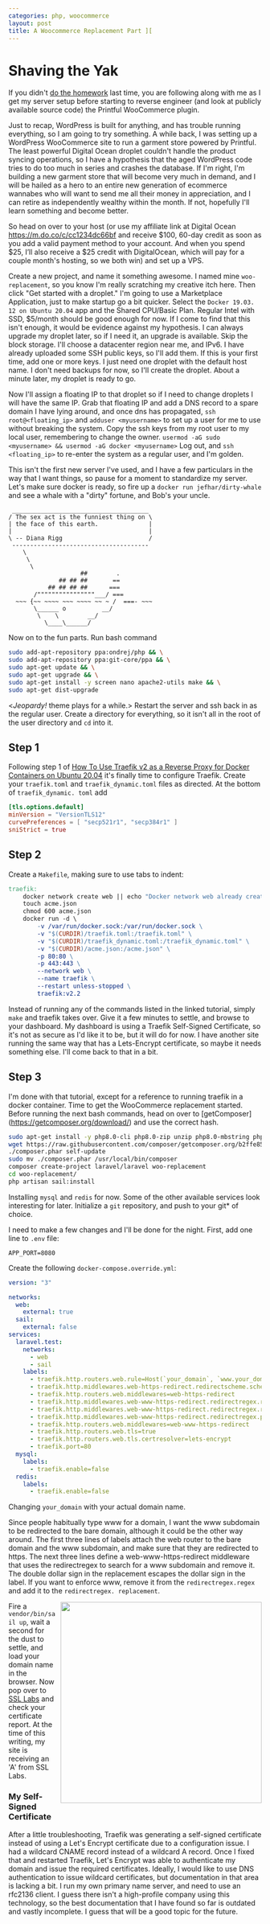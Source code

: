 ```yaml
---
categories: php, woocommerce
layout: post
title: A Woocommerce Replacement Part ][
---
```


# Shaving the Yak

If you
didn't [do the homework](https://jeffharris.us/php/A-Woocommerce-replacement/#homework-for-next-time)
last time, you are following along with me as I get my server setup before
starting to reverse engineer (and look at publicly available source code)
the Printful WooCommerce plugin.

Just to recap, WordPress is built for anything, and has trouble running
everything, so I am going to try something. A while back, I was setting up a
WordPress WooCommerce site to run a garment store powered by Printful. The least
powerful Digital Ocean droplet couldn't handle the product syncing operations,
so I have a hypothesis that the aged WordPress code tries to do too much in
series and crashes the database. If I'm right, I'm building a new garment store
that will become very much in demand, and I will be hailed as a hero to an
entire new generation of ecommerce wannabes who will want to send me all their
money in appreciation, and I can retire as independently wealthy within the
month. If not, hopefully I'll learn something and become better.

So head on over to your host (or use my affiliate link at Digital Ocean
https://m.do.co/c/cc1234dc66bf and receive $100, 60-day credit as soon as you
add a valid payment method to your account. And when you spend $25, I’ll also
receive a $25 credit with DigitalOcean, which will pay for a couple month's
hosting, so we both win) and set up a VPS.

Create a new project, and name it something awesome. I named mine
`woo-replacement`, so you know I'm really scratching my creative itch here. Then
click "Get started with a droplet." I'm going to use a Marketplace Application,
just to make startup go a bit quicker. Select
the `Docker 19.03. 12 on Ubuntu 20.04` app and the Shared CPU/Basic Plan.
Regular Intel with SSD, $5/month should be good enough for now. If I come to
find that this isn't enough, it would be evidence against my hypothesis. I can
always upgrade my droplet later, so if I need it, an upgrade is available. Skip
the block storage. I'll choose a datacenter region near me, and IPv6. I have
already uploaded some SSH public keys, so I'll add them. If this is your first
time, add one or more keys. I just need one droplet with the default host name.
I don't need backups for now, so I'll create the droplet. About a minute later,
my droplet is ready to go.

Now I'll assign a floating IP to that droplet so if I need to change droplets I
will have the same IP. Grab that floating IP and add a DNS record to a spare
domain I have lying around, and once dns has propagated,
`ssh root@<floating_ip>` and `adduser <myusername>` to set up a user for me to
use without breaking the system. Copy the ssh keys from my root user to my local
user, remembering to change the
owner. `usermod -aG sudo <myusername> && usermod -aG docker <myusername>` Log
out, and `ssh <floating_ip>` to re-enter the system as a regular user, and I'm
golden.

This isn't the first new server I've used, and I have a few particulars in the
way that I want things, so pause for a moment to standardize my server. Let's
make sure docker is ready, so fire up a `docker run jefhar/dirty-whale`
and see a whale with a "dirty" fortune, and Bob's your uncle.

```
 ______________________________________
/ The sex act is the funniest thing on \
| the face of this earth.              |
|                                      |
\ -- Diana Rigg                        /
 --------------------------------------
    \
     \
      \
                    ##        .
              ## ## ##       ==
           ## ## ## ##      ===
       /""""""""""""""""___/ ===
  ~~~ {~~ ~~~~ ~~~ ~~~~ ~~ ~ /  ===- ~~~
       \______ o          __/
        \    \        __/
          \____\______/
```

Now on to the fun parts. Run bash command

```bash
sudo add-apt-repository ppa:ondrej/php && \
sudo add-apt-repository ppa:git-core/ppa && \
sudo apt-get update && \
sudo apt-get upgrade && \
sudo apt-get install -y screen nano apache2-utils make && \
sudo apt-get dist-upgrade
````
<_Jeopardy!_ theme plays for a while.> Restart the server and ssh back in as the
regular user. Create a directory for everything, so it isn't all in the root of
the user directory and `cd` into it.

## Step 1

Following step 1
of [How To Use Traefik v2 as a Reverse Proxy for Docker Containers on Ubuntu 20.04](https://www.digitalocean.com/community/tutorials/how-to-use-traefik-v2-as-a-reverse-proxy-for-docker-containers-on-ubuntu-20-04)
it's finally time to configure Traefik. Create your `traefik.toml` and
`traefik_dynamic.toml` files as directed. At the bottom of `traefik_dynamic. toml`
add
```toml
[tls.options.default]
minVersion = "VersionTLS12"
curvePreferences = [ "secp521r1", "secp384r1" ]
sniStrict = true
```

## Step 2

Create a `Makefile`, making sure to use tabs to indent:

```makefile
traefik:
	docker network create web || echo "Docker network web already created."
	touch acme.json
	chmod 600 acme.json
	docker run -d \
		-v /var/run/docker.sock:/var/run/docker.sock \
		-v "$(CURDIR)/traefik.toml:/traefik.toml" \
		-v "$(CURDIR)/traefik_dynamic.toml:/traefik_dynamic.toml" \
		-v "$(CURDIR)/acme.json:/acme.json" \
		-p 80:80 \
		-p 443:443 \
		--network web \
		--name traefik \
		--restart unless-stopped \
		traefik:v2.2
```

Instead of running any of the commands listed in the linked tutorial, simply
`make` and traefik takes over. Give it a few minutes to settle, and browse to
your dashboard. My dashboard is using a Traefik Self-Signed Certificate, so it's
not as secure as I'd like it to be, but it will do for now. I have another site
running the same way that has a Lets-Encrypt certificate, so maybe it needs
something else. I'll come back to that in a bit.

## Step 3
I'm done with that tutorial, except for a reference to running traefik in a 
docker container. Time to get the WooCommerce replacement started. Before 
running the next bash commands, head on over to [getComposer]
(https://getcomposer.org/download/) and use the correct hash.

```bash
sudo apt-get install -y php8.0-cli php8.0-zip unzip php8.0-mbstring php8.0-xml
wget https://raw.githubusercontent.com/composer/getcomposer.org/b2ffe854401d063de8a3bf6b0811884243a381ba/web/installer -O - -q | php -- --quiet
./composer.phar self-update
sudo mv ./composer.phar /usr/local/bin/composer
composer create-project laravel/laravel woo-replacement
cd woo-replacement/
php artisan sail:install
```
Installing `mysql` and `redis` for now. Some of the other available services 
look interesting for later. Initialize a `git` repository, and push to your 
git* of choice.

I need to make a few changes and I'll be done for the night. First, add one 
line to `.env` file:
```dotenv
APP_PORT=8080
```

Create the following `docker-compose.override.yml`:

```yaml
version: "3"

networks:
  web:
    external: true
  sail:
    external: false
services:
  laravel.test:
    networks:
      - web
      - sail
    labels:
      - traefik.http.routers.web.rule=Host(`your_domain`, `www.your_domain`)
      - traefik.http.middlewares.web-https-redirect.redirectscheme.scheme=https
      - traefik.http.routers.web.middlewares=web-https-redirect
      - traefik.http.middlewares.web-www-https-redirect.redirectregex.regex=^http(?:s)?://(?:www.)your_domain/(.*)
      - traefik.http.middlewares.web-www-https-redirect.redirectregex.replacement=https://your_domain/$${1}
      - traefik.http.middlewares.web-www-https-redirect.redirectregex.permanent=true
      - traefik.http.routers.web.middlewares=web-www-https-redirect
      - traefik.http.routers.web.tls=true
      - traefik.http.routers.web.tls.certresolver=lets-encrypt
      - traefik.port=80
  mysql:
    labels:
      - traefik.enable=false
  redis:
    labels:
      - traefik.enable=false
```
Changing `your_domain` with your actual domain name.

Since people habitually type www for a domain, I want the www subdomain to be
redirected to the bare domain, although it could be the other way around. The
first three lines of labels attach the web router to the bare domain and the
www subdomain, and make sure that they are redirected to https. The next three
lines define a web-www-https-redirect middleware that uses the redirectregex to
search for a www subdomain and remove it. The double dollar sign in the
replacement escapes the dollar sign in the label. If you want to enforce www,
remove it from the `redirectregex.regex` and add it to the `redirectregex.
replacement`.

<img src="/assets/images/woo-replacement-webpage.png" width="400"
style="float: right; padding-left:8px;"/>Fire a `vendor/bin/sail up`, wait a second for the dust to settle, and load 
your domain name in the browser.
Now pop over to [SSL Labs](https://www.ssllabs.com/ssltest) and check your 
certificate report. At the time of this writing, my site is receiving an 'A' 
from SSL Labs.

### My Self-Signed Certificate
After a little troubleshooting, Traefik was generating a self-signed 
certificate instead of using a Let's Encrypt certificate due to a 
configuration issue. I had a wildcard CNAME record instead of a wildcard A 
record. Once I fixed that and restarted Traefik, Let's Encrypt was able to 
authenticate my domain and issue the required certificates. Ideally, I would 
like to use DNS authentication to issue wildcard certificates, but 
documentation in that area is lacking a bit. I run my own primary name 
server, and need to use an rfc2136 client. I guess there isn't a 
high-profile company using this technology, so the best documentation that I 
have found so far is outdated and vastly incomplete. I guess that will be a 
good topic for the future.
